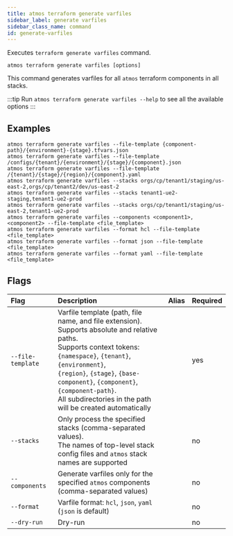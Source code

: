 ```yaml
---
title: atmos terraform generate varfiles
sidebar_label: generate varfiles
sidebar_class_name: command
id: generate-varfiles
---
```


Executes `terraform generate varfiles` command.

```shell
atmos terraform generate varfiles [options]
```

This command generates varfiles for all `atmos` terraform components in all stacks.

:::tip
Run `atmos terraform generate varfiles --help` to see all the available options
:::

## Examples

```shell
atmos terraform generate varfiles --file-template {component-path}/{environment}-{stage}.tfvars.json
atmos terraform generate varfiles --file-template /configs/{tenant}/{environment}/{stage}/{component}.json
atmos terraform generate varfiles --file-template /{tenant}/{stage}/{region}/{component}.yaml
atmos terraform generate varfiles --stacks orgs/cp/tenant1/staging/us-east-2,orgs/cp/tenant2/dev/us-east-2
atmos terraform generate varfiles --stacks tenant1-ue2-staging,tenant1-ue2-prod
atmos terraform generate varfiles --stacks orgs/cp/tenant1/staging/us-east-2,tenant1-ue2-prod
atmos terraform generate varfiles --components <component1>,<component2> --file-template <file_template>
atmos terraform generate varfiles --format hcl --file-template <file_template>
atmos terraform generate varfiles --format json --file-template <file_template>
atmos terraform generate varfiles --format yaml --file-template <file_template>
```

## Flags

| Flag              | Description                                                                                                                                                                                                                                                                                                                   | Alias | Required |
|:------------------|:------------------------------------------------------------------------------------------------------------------------------------------------------------------------------------------------------------------------------------------------------------------------------------------------------------------------------|:------|:---------|
| `--file-template` | Varfile template (path, file name, and file extension).<br/>Supports absolute and relative paths.<br/>Supports context tokens: `{namespace}`, `{tenant}`, `{environment}`,<br/>`{region}`, `{stage}`, `{base-component}`, `{component}`, `{component-path}`.<br/>All subdirectories in the path will be created automatically |       | yes      |
| `--stacks`        | Only process the specified stacks (comma-separated values).<br/>The names of top-level stack config files and `atmos` stack names are supported                                                                                                                                                                               |       | no       |
| `--components`    | Generate varfiles only for the specified `atmos` components<br/>(comma-separated values)                                                                                                                                                                                                                                      |       | no       |
| `--format`        | Varfile format: `hcl`, `json`, `yaml` (`json` is default)                                                                                                                                                                                                                                                                     |       | no       |
| `--dry-run`       | Dry-run                                                                                                                                                                                                                                                                                                                       |       | no       |
